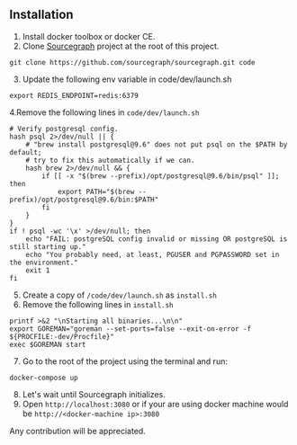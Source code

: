 ## Installation

1. Install docker toolbox or docker CE.
2. Clone [Sourcegraph](https://github.com/sourcegraph/sourcegraph) project at the root of this project.
 ```
git clone https://github.com/sourcegraph/sourcegraph.git code
```
3. Update the following env variable in code/dev/launch.sh
```
export REDIS_ENDPOINT=redis:6379
```
4.Remove the following lines in `code/dev/launch.sh`
```
# Verify postgresql config.
hash psql 2>/dev/null || {
    # "brew install postgresql@9.6" does not put psql on the $PATH by default;
    # try to fix this automatically if we can.
    hash brew 2>/dev/null && {
        if [[ -x "$(brew --prefix)/opt/postgresql@9.6/bin/psql" ]]; then
            export PATH="$(brew --prefix)/opt/postgresql@9.6/bin:$PATH"
        fi
    }
}
if ! psql -wc '\x' >/dev/null; then
    echo "FAIL: postgreSQL config invalid or missing OR postgreSQL is still starting up."
    echo "You probably need, at least, PGUSER and PGPASSWORD set in the environment."
    exit 1
fi
```
5. Create a copy of `/code/dev/launch.sh` as `install.sh`
6. Remove the following lines in `install.sh`
```
printf >&2 "\nStarting all binaries...\n\n"
export GOREMAN="goreman --set-ports=false --exit-on-error -f ${PROCFILE:-dev/Procfile}"
exec $GOREMAN start
```
7. Go to the root of the project using the terminal and run:
```
docker-compose up
```
8. Let's wait until Sourcegraph initializes.
9. Open `http://localhost:3080` or if your are using docker machine would be `http://<docker-machine ip>:3080`


Any contribution will be appreciated.
